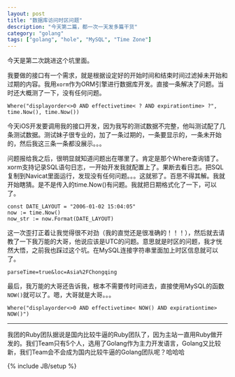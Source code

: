 ```yaml
---
layout: post
title: "数据库访问时区问题"
description: "今天第二篇，都一次一天发多篇干货"
category: "golang"
tags: ["golang", "hole", "MySQL", "Time Zone"]
---
```


今天是第二次跳进这个坑里面。

我要做的接口有一个需求，就是根据设定好的开始时间和结束时间过滤掉未开始和过期的内容。我用`xorm`作为ORM引擎进行数据库开发。直接一条解决了问题。当时还大概测了一下，没有任何问题。

	Where("displayorder<>0 AND effectivetime< ? AND expirationtime> ?", time.Now(), time.Now())

今天iOS开发要调用我的接口开发，因为我写的测试数据不完整，他叫测试配了几条测试数据。测试妹子很专业的，加了一条过期的，一条要显示的，一条未开始的，然后我这三条一条都没展示。。。

问题报给我之后，很明显就知道问题出在哪里了。肯定是那个Where查询错了。xorm支持记录SQL语句日志，一开始开发我就配置上了。果断去看日志。把SQL复制到Navicat里面运行，发现没有任何问题。。。这就邪了。百思不得其解。我就开始瞎猜。是不是传入的time.Now()有问题。我就把日期格式化了一下，可以了。

	const DATE_LAYOUT = "2006-01-02 15:04:05"
	now := time.Now()
	now_str := now.Format(DATE_LAYOUT)

这一次歪打正着让我觉得很不对劲（我的直觉还是很准确的！！！），然后就去请教了一下我万能的大哥，他说应该是UTC的问题。意思就是时区的问题，我才恍然大悟，之前我也踩过这个坑。在MySQL连接字符串里面加上时区信息就可以了。

	parseTime=true&loc=Asia%2FChongqing

最后，我万能的大哥还告诉我，根本不需要传时间进去，直接使用MySQL的函数`NOW()`就可以了。嗯，大哥就是大哥。。。

	Where("displayorder<>0 AND effectivetime< NOW() AND expirationtime> NOW()")

---

我团的Ruby团队据说是国内比较牛逼的Ruby团队了，因为主站一直用Ruby做开发的。我们Team只有5个人，选用了Golang作为主力开发语言，Golang又比较新，我们Team会不会成为国内比较牛逼的Golang团队呢？哈哈哈


{% include JB/setup %}